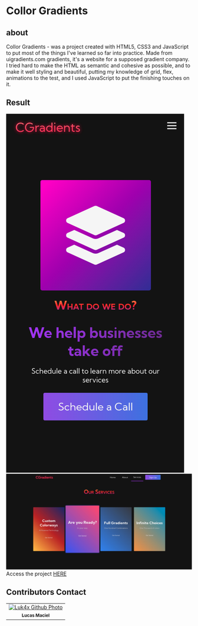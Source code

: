 # Collor Gradients

## about
Collor Gradients - was a project created with HTML5, CSS3 and JavaScript to put most of the things I've learned so far into practice. Made from uigradients.com gradients, it's a website for a supposed gradient company.
I tried hard to make the HTML as semantic and cohesive as possible, and to make it well styling and beautiful, putting my knowledge of grid, flex, animations to the test, and I used JavaScript to put the finishing touches on it.

## Result
<img src="./result/result1.png" alt="result">
<img src="./result/result2.png" alt="result">
Access the project <a href="https://luk4x.github.io/project-collor/">HERE</a>

## Contributors Contact
<table>
  <tr>
    <td align="center">
      <a href="https://www.linkedin.com/in/lucasmacielf/">
        <img src="https://avatars.githubusercontent.com/Luk4x" width="150px;" alt="Luk4x Github Photo"/><br>
        <sub>
          <b>Lucas Maciel</b>
        </sub>
      </a>
    </td>
  </tr>
</table>

